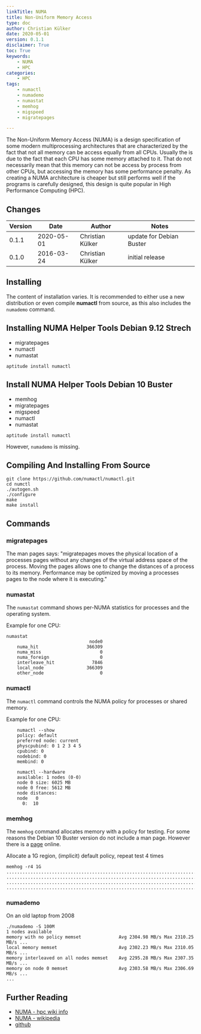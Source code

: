 ```yaml
---
linkTitle: NUMA
title: Non-Uniform Memory Access
type: doc
author: Christian Külker
date: 2020-05-01
version: 0.1.1
disclaimer: True
toc: True
keywords:
    - NUMA
    - HPC
categories:
    - HPC
tags:
    - numactl
    - numademo
    - numastat
    - memhog
    - migspeed
    - migratepages

---
```


The Non-Uniform Memory Access (NUMA) is a design specification of some modern
multiprocessing architectures that are characterized by the fact that not all
memory can be access equally from all CPUs. Usually the is due to the fact
that each CPU has some memory attached to it. That do not necessarily mean that
this memory can not be access by process from other CPUs, but accessing the
memory has some performance penalty. As creating a NUMA architecture is cheaper
but still performs well if the programs is carefully designed, this design 
is quite popular in High Performance Computing (HPC).

## Changes

| Version | Date       | Author           | Notes                             |
| ------- | ---------- | ---------------- | --------------------------------- |
| 0.1.1   | 2020-05-01 | Christian Külker | update for Debian Buster          |
| 0.1.0   | 2016-03-24 | Christian Külker | initial release                   |

## Installing

The content of installation varies. It is recommended to either
use a new distribution or even compile **numactl** from source,
as this also includes the `numademo` command.

## Installing NUMA Helper Tools Debian 9.12 Strech

* migratepages
* numactl
* numastat

```shell
aptitude install numactl
```

## Install NUMA Helper Tools Debian 10 Buster

* memhog
* migratepages
* migspeed
* numactl
* numastat

```shell
aptitude install numactl
```

However, `numademo` is missing.

## Compiling And Installing From Source

```shell
git clone https://github.com/numactl/numactl.git
cd numctl
./autogen.sh
./configure
make
make install
```

## Commands

### migratepages

The man pages says: "migratepages  moves  the  physical  location of a
processes pages without any changes of the virtual address space of the
process. Moving the pages allows one to change the distances of a process to
its memory. Performance may be optimized by moving a processes pages to the
node where it is executing."

### numastat

The `numastat` command shows per-NUMA statistics for processes and the
operating system.

Example for one CPU:

```
numastat
                               node0
    numa_hit                  366309
    numa_miss                      0
    numa_foreign                   0
    interleave_hit              7846
    local_node                366309
    other_node                     0
```

### numactl

The `numactl` command controls the NUMA policy for processes or shared memory.


Example for one CPU:

```
    numactl --show
    policy: default
    preferred node: current
    physcpubind: 0 1 2 3 4 5
    cpubind: 0
    nodebind: 0
    membind: 0

    numactl --hardware
    available: 1 nodes (0-0)
    node 0 size: 6025 MB
    node 0 free: 5612 MB
    node distances:
    node   0
      0:  10
```

### memhog

The `memhog` command allocates memory with a policy for testing.  For some
reasons the Debian 10 Buster version do not include a man page.  However there
is a [page](http://man7.org/linux/man-pages/man8/memhog.8.html) online.

Allocate a 1G region, (implicit) default policy, repeat test 4 times
```
memhog -r4 1G
...............................................................................
...............................................................................
...............................................................................
...............................................................................
```

### numademo

On an old laptop from 2008

```shell
./numademo -S 100M
1 nodes available
memory with no policy memset              Avg 2304.98 MB/s Max 2310.25 MB/s ...
local memory memset                       Avg 2302.23 MB/s Max 2310.05 MB/s ...
memory interleaved on all nodes memset    Avg 2295.28 MB/s Max 2307.35 MB/s ...
memory on node 0 memset                   Avg 2303.58 MB/s Max 2306.69 MB/s ...
...

```

## Further Reading

* [NUMA - hpc wiki info](https://hpc-wiki.info/hpc/NUMA)
* [NUMA - wikipedia](https://en.wikipedia.org/wiki/Non-uniform_memory_access)
* [github](https://github.com/numactl/numactl)


